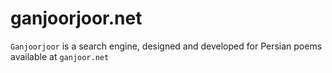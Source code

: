 # ganjoorjoor.net
`Ganjoorjoor` is a search engine, designed and developed for Persian poems available at `ganjoor.net`
